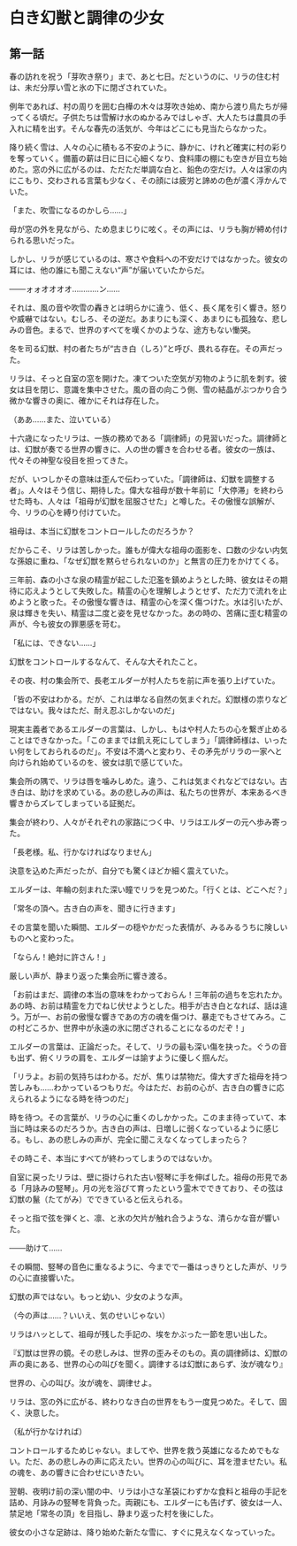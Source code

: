  # 白き幻獣と調律の少女

## 第一話

春の訪れを祝う「芽吹き祭り」まで、あと七日。だというのに、リラの住む村は、未だ分厚い雪と氷の下に閉ざされていた。

例年であれば、村の周りを囲む白樺の木々は芽吹き始め、南から渡り鳥たちが帰ってくる頃だ。子供たちは雪解け水のぬかるみではしゃぎ、大人たちは農具の手入れに精を出す。そんな春先の活気が、今年はどこにも見当たらなかった。

降り続く雪は、人々の心に積もる不安のように、静かに、けれど確実に村の彩りを奪っていく。備蓄の薪は日に日に心細くなり、食料庫の棚にも空きが目立ち始めた。窓の外に広がるのは、ただただ単調な白と、鉛色の空だけ。人々は家の内にこもり、交わされる言葉も少なく、その顔には疲労と諦めの色が濃く浮かんでいた。

「また、吹雪になるのかしら……」

母が窓の外を見ながら、ため息まじりに呟く。その声には、リラも胸が締め付けられる思いだった。

しかし、リラが感じているのは、寒さや食料への不安だけではなかった。彼女の耳には、他の誰にも聞こえない“声”が届いていたからだ。

───ォォオオオオ…………ン……

それは、風の音や吹雪の轟きとは明らかに違う、低く、長く尾を引く響き。怒りや威嚇ではない。むしろ、その逆だ。あまりにも深く、あまりにも孤独な、悲しみの音色。まるで、世界のすべてを嘆くかのような、途方もない慟哭。

冬を司る幻獣、村の者たちが“古き白（しろ）”と呼び、畏れる存在。その声だった。

リラは、そっと自室の窓を開けた。凍てついた空気が刃物のように肌を刺す。彼女は目を閉じ、意識を集中させた。風の音の向こう側、雪の結晶がぶつかり合う微かな響きの奥に、確かにそれは存在した。

（ああ……また、泣いている）

十六歳になったリラは、一族の務めである「調律師」の見習いだった。調律師とは、幻獣が奏でる世界の響きに、人の世の響きを合わせる者。彼女の一族は、代々その神聖な役目を担ってきた。

だが、いつしかその意味は歪んで伝わっていた。「調律師は、幻獣を調整する者」。人々はそう信じ、期待した。偉大な祖母が数十年前に「大停滞」を終わらせた時も、人々は「祖母が幻獣を屈服させた」と噂した。その傲慢な誤解が、今、リラの心を縛り付けていた。

祖母は、本当に幻獣をコントロールしたのだろうか？

だからこそ、リラは苦しかった。誰もが偉大な祖母の面影を、口数の少ない内気な孫娘に重ね、「なぜ幻獣を黙らせられないのか」と無言の圧力をかけてくる。

三年前、森の小さな泉の精霊が起こした氾濫を鎮めようとした時、彼女はその期待に応えようとして失敗した。精霊の心を理解しようとせず、ただ力で流れを止めようと歌った。その傲慢な響きは、精霊の心を深く傷つけた。水は引いたが、泉は輝きを失い、精霊は二度と姿を見せなかった。あの時の、苦痛に歪む精霊の声が、今も彼女の罪悪感を苛む。

「私には、できない……」

幻獣をコントロールするなんて、そんな大それたこと。

その夜、村の集会所で、長老エルダーが村人たちを前に声を張り上げていた。

「皆の不安はわかる。だが、これは単なる自然の気まぐれだ。幻獣様の祟りなどではない。我々はただ、耐え忍ぶしかないのだ」

現実主義者であるエルダーの言葉は、しかし、もはや村人たちの心を繋ぎ止めることはできなかった。「このままでは飢え死にしてしまう」「調律師様は、いったい何をしておられるのだ」。不安は不満へと変わり、その矛先がリラの一家へと向けられ始めているのを、彼女は肌で感じていた。

集会所の隅で、リラは唇を噛みしめた。違う、これは気まぐれなどではない。古き白は、助けを求めている。あの悲しみの声は、私たちの世界が、本来あるべき響きからズレてしまっている証拠だ。

集会が終わり、人々がそれぞれの家路につく中、リラはエルダーの元へ歩み寄った。

「長老様。私、行かなければなりません」

決意を込めた声だったが、自分でも驚くほどか細く震えていた。

エルダーは、年輪の刻まれた深い瞳でリラを見つめた。「行くとは、どこへだ？」

「常冬の頂へ。古き白の声を、聞きに行きます」

その言葉を聞いた瞬間、エルダーの穏やかだった表情が、みるみるうちに険しいものへと変わった。

「ならん！絶対に許さん！」

厳しい声が、静まり返った集会所に響き渡る。

「お前はまだ、調律の本当の意味をわかっておらん！三年前の過ちを忘れたか。あの時、お前は精霊を力でねじ伏せようとした。相手が古き白となれば、話は違う。万が一、お前の傲慢な響きであの方の魂を傷つけ、暴走でもさせてみろ。この村どころか、世界中が永遠の氷に閉ざされることになるのだぞ！」

エルダーの言葉は、正論だった。そして、リラの最も深い傷を抉った。ぐうの音も出ず、俯くリラの肩を、エルダーは諭すように優しく掴んだ。

「リラよ。お前の気持ちはわかる。だが、焦りは禁物だ。偉大すぎた祖母を持つ苦しみも……わかっているつもりだ。今はただ、お前の心が、古き白の響きに応えられるようになる時を待つのだ」

時を待つ。その言葉が、リラの心に重くのしかかった。このまま待っていて、本当に時は来るのだろうか。古き白の声は、日増しに弱くなっているように感じる。もし、あの悲しみの声が、完全に聞こえなくなってしまったら？

その時こそ、本当にすべてが終わってしまうのではないか。

自室に戻ったリラは、壁に掛けられた古い竪琴に手を伸ばした。祖母の形見である「月詠みの竪琴」。月の光を浴びて育ったという霊木でできており、その弦は幻獣の鬣（たてがみ）でできていると伝えられる。

そっと指で弦を弾くと、凛、と氷の欠片が触れ合うような、清らかな音が響いた。

───助けて……

その瞬間、竪琴の音色に重なるように、今までで一番はっきりとした声が、リラの心に直接響いた。

幻獣の声ではない。もっと幼い、少女のような声。

（今の声は……？いいえ、気のせいじゃない）

リラはハッとして、祖母が残した手記の、埃をかぶった一節を思い出した。

『幻獣は世界の鏡。その悲しみは、世界の歪みそのもの。真の調律師は、幻獣の声の奥にある、世界の心の叫びを聞く。調律するは幻獣にあらず、汝が魂なり』

世界の、心の叫び。汝が魂を、調律せよ。

リラは、窓の外に広がる、終わりなき白の世界をもう一度見つめた。そして、固く、決意した。

（私が行かなければ）

コントロールするためじゃない。ましてや、世界を救う英雄になるためでもない。ただ、あの悲しみの声に応えたい。世界の心の叫びに、耳を澄ませたい。私の魂を、あの響きに合わせにいきたい。

翌朝、夜明け前の深い闇の中、リラは小さな革袋にわずかな食料と祖母の手記を詰め、月詠みの竪琴を背負った。両親にも、エルダーにも告げず、彼女は一人、禁足地「常冬の頂」を目指し、静まり返った村を後にした。

彼女の小さな足跡は、降り始めた新たな雪に、すぐに見えなくなっていった。
